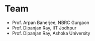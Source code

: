 # Team

- Prof. Arpan Banerjee, NBRC Gurgaon
- Prof. Dipanjan Ray, IIT Jodhpur
- Prof. Dipanjan Ray, Ashoka University